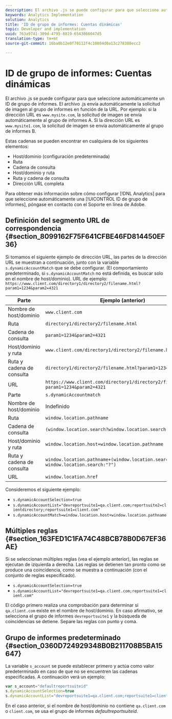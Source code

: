 ```yaml
---
description: El archivo .js se puede configurar para que seleccione automáticamente un ID de grupo de informes.
keywords: Analytics Implementation
solution: Analytics
title: 'ID de grupo de informes: Cuentas dinámicas'
topic: Developer and implementation
uuid: 763a9741-309d-4795-8819-6543866047d5
translation-type: tm+mt
source-git-commit: 16ba0b12e0f70112f4c10804d0a13c278388ecc2

---
```



# ID de grupo de informes: Cuentas dinámicas

El archivo .js se puede configurar para que seleccione automáticamente un ID de grupo de informes. El archivo .js envía automáticamente la solicitud de imagen al grupo de informes en función de la URL. Por ejemplo: si la dirección URL es `www.mysite.com`, la solicitud de imagen se envía automáticamente al grupo de informes A. Si la dirección URL es `www.mysite1.com`, la solicitud de imagen se envía automáticamente al grupo de informes B.

Estas cadenas se pueden encontrar en cualquiera de los siguientes elementos:

* Host/dominio (configuración predeterminada)
* Ruta
* Cadena de consulta
* Host/dominio y ruta
* Ruta y cadena de consulta
* Dirección URL completa

Para obtener más información sobre cómo configurar [!DNL Analytics] para que seleccione automáticamente una [!UICONTROL ID de grupo de informes], póngase en contacto con el Soporte en línea de Adobe.

## Definición del segmento URL de correspondencia {#section_8099162F75F641CFBE46FD814450EF36}

Si tomamos el siguiente ejemplo de dirección URL, las partes de la dirección URL se muestran a continuación, junto con la variable `s.dynamicAccountMatch` que se debe configurar. (El comportamiento predeterminado, si `s.dynamicAccountMatch` no está definida, es buscar solo en el nombre de host/dominio).
URL de ejemplo: `https://www.client.com/directory1/directory2/filename.html?param1=1234&param2=4321`

| Parte | Ejemplo (anterior) |
|---|---|
| Nombre de host/dominio | `www.client.com` |
| Ruta | `directory1/directory2/filename.html` |
| Cadena de consulta | `param1=1234&param2=4321` |
| Host/dominio y ruta | `www.client.com/directory1/directory2/filename.html` |
| Ruta y cadena de consulta | `directory1/directory2/filename.html?param1=1234&param2=4321` |
| URL | `https://www.client.com/directory1/directory2/filename.html?param1=1234&param2=4321` |
| Parte | `s.dynamicAccountmatch` |
| Nombre de host/dominio | Indefinido |
| Ruta | `window.location.pathname` |
| Cadena de consulta | `(window.location.search?window.location.search:"?")` |
| Host/dominio y ruta | `window.location.host+window.location.pathname` |
| Ruta y cadena de consulta | `window.location.pathname+(window.location.search?window.location.search:"?")` |
| URL | `window.location.href` |

Consideremos el siguiente ejemplo:

* `s.dynamicAccountSelection=true`
* `s.dynamicAccountList="devreportsuite1=qa.client.com;reportsuite2=clientdirectory;reportsuite1=client.com"`
* `s.dynamicAccountMatch=window.location.host+window.location.pathname`

## Múltiples reglas {#section_163FED1C1FA74C48BCB78B0D67EF36AE}

Si se seleccionan múltiples reglas (vea el ejemplo anterior), las reglas se ejecutan de izquierda a derecha. Las reglas se detienen tan pronto como se produce una coincidencia, como se muestra a continuación (con el conjunto de reglas especificado).

* `s.dynamicAccountSelection=true`
* `s.dynamicAccountList="devreportsuite1=qa.client.com;reportsuite1=client.com"`

El código primero realiza una comprobación para determinar si `qa.client.com` existe en el nombre de host/dominio. En caso afirmativo, se selecciona el grupo de informes `devreportsuite1` y la búsqueda de coincidencias se detiene. Separe las reglas con punto y coma.

## Grupo de informes predeterminado {#section_0360D724929348B0B211708B5BA15647}

La variable `s_account` se puede establecer primero y actúa como valor predeterminado en caso de que no se encuentren las cadenas especificadas. A continuación verá un ejemplo:

```javascript
var s_account="defaultreportsuiteid" 
s.dynamicAccountSelection=true 
s.dynamicAccountList="devreportsuite1=qa.client.com;reportsuite1=client.com" 
```

En el caso anterior, si el nombre de host/dominio no contiene `qa.client.com` o `client.com`, se usa el grupo de informes *defaultreportsuiteid*.
